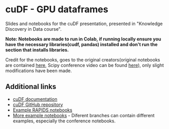 # cuDF - GPU dataframes

Slides and notebooks for the cuDF presentation, presented in "Knowledge Discovery in Data course".

**Note: Notebooks are made to run in Colab, if running locally ensure you have the necessary libraries(cudf, pandas) installed and don't run the section that installs libraries.**

Credit for the notebooks, goes to the original creators(original notebooks are contained [here](https://github.com/rapidsai-community/notebooks-contrib/tree/branch-0.14/conference_notebooks/SCIPY_2019/cudf), Scipy conference video can be found [here](https://www.youtube.com/watch?v=kQ6UWd9t2Go)), only slight modifications have been made.

## Additional links

* [cuDF documentation](https://docs.rapids.ai/api/cudf/stable/)
* [cuDF GitHub repository](https://github.com/rapidsai/cudf)
* [Example RAPIDS notebooks](https://github.com/rapidsai/notebooks)
* [More example notebooks](https://github.com/rapidsai-community/notebooks-contrib) - Diferent branches can contain different examples, especially the conference notebooks.
